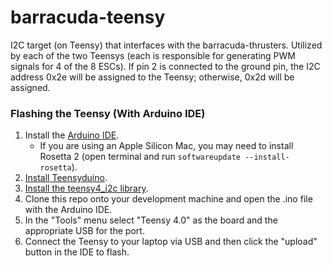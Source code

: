 # barracuda-teensy
I2C target (on Teensy) that interfaces with the barracuda-thrusters. Utilized by each of the two Teensys (each is responsible for generating PWM signals for 4 of the 8 ESCs). If pin 2 is connected to the ground pin, the I2C address 0x2e will be assigned to the Teensy; otherwise, 0x2d will be assigned. 

### Flashing the Teensy (With Arduino IDE)
1. Install the [Arduino IDE](https://www.arduino.cc/en/software/).
   - If you are using an Apple Silicon Mac, you may need to install Rosetta 2 (open terminal and run ```softwareupdate --install-rosetta```).
3. [Install Teensyduino](https://www.pjrc.com/teensy/td_download.html).
4. [Install the teensy4_i2c library](https://github.com/Richard-Gemmell/teensy4_i2c/blob/master/documentation/installation/arduino_installation.md).
5. Clone this repo onto your development machine and open the .ino file with the Arduino IDE.
6. In the "Tools" menu select "Teensy 4.0" as the board and the appropriate USB for the port.
7. Connect the Teensy to your laptop via USB and then click the "upload" button in the IDE to flash.

